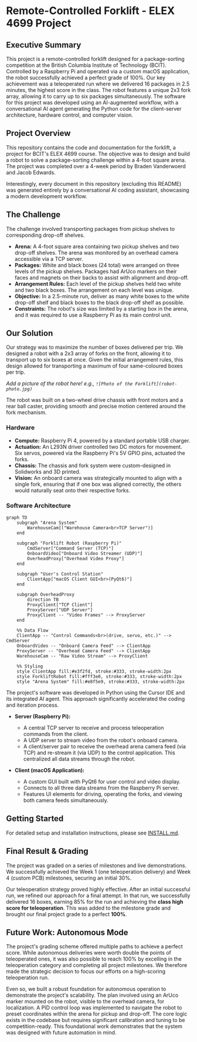 # Remote-Controlled Forklift - ELEX 4699 Project

## Executive Summary

This project is a remote-controlled forklift designed for a package-sorting competition at the British Columbia Institute of Technology (BCIT). Controlled by a Raspberry Pi and operated via a custom macOS application, the robot successfully achieved a perfect grade of 100%. Our key achievement was a teleoperated run where we delivered 16 packages in 2.5 minutes, the highest score in the class. The robot features a unique 2x3 fork array, allowing it to carry up to six packages simultaneously. The software for this project was developed using an AI-augmented workflow, with a conversational AI agent generating the Python code for the client-server architecture, hardware control, and computer vision.

## Project Overview

This repository contains the code and documentation for the forklift, a project for BCIT's ELEX 4699 course. The objective was to design and build a robot to solve a package-sorting challenge within a 4-foot square arena. The project was completed over a 4-week period by Braden Vanderwoerd and Jacob Edwards.

Interestingly, every document in this repository (excluding this README) was generated entirely by a conversational AI coding assistant, showcasing a modern development workflow.

## The Challenge

The challenge involved transporting packages from pickup shelves to corresponding drop-off shelves.

*   **Arena:** A 4-foot square area containing two pickup shelves and two drop-off shelves. The arena was monitored by an overhead camera accessible via a TCP server.
*   **Packages:** White and black boxes (24 total) were arranged on three levels of the pickup shelves. Packages had ArUco markers on their faces and magnets on their backs to assist with alignment and drop-off.
*   **Arrangement Rules:** Each level of the pickup shelves held two white and two black boxes. The arrangement on each level was unique.
*   **Objective:** In a 2.5-minute run, deliver as many white boxes to the white drop-off shelf and black boxes to the black drop-off shelf as possible.
*   **Constraints:** The robot's size was limited by a starting box in the arena, and it was required to use a Raspberry Pi as its main control unit.

## Our Solution

Our strategy was to maximize the number of boxes delivered per trip. We designed a robot with a 2x3 array of forks on the front, allowing it to transport up to six boxes at once. Given the initial arrangement rules, this design allowed for transporting a maximum of four same-coloured boxes per trip.

_Add a picture of the robot here! e.g., `![Photo of the Forklift](robot-photo.jpg)`_

The robot was built on a two-wheel drive chassis with front motors and a rear ball caster, providing smooth and precise motion centered around the fork mechanism.

### Hardware

*   **Compute:** Raspberry Pi 4, powered by a standard portable USB charger.
*   **Actuation:** An L293N driver controlled two DC motors for movement. Six servos, powered via the Raspberry Pi's 5V GPIO pins, actuated the forks.
*   **Chassis:** The chassis and fork system were custom-designed in Solidworks and 3D printed.
*   **Vision:** An onboard camera was strategically mounted to align with a single fork, ensuring that if one box was aligned correctly, the others would naturally seat onto their respective forks.

### Software Architecture

```mermaid
graph TD
    subgraph "Arena System"
        WarehouseCam[("Warehouse Camera<br>TCP Server")]
    end

    subgraph "Forklift Robot (Raspberry Pi)"
        CmdServer["Command Server (TCP)"]
        OnboardVideo["Onboard Video Streamer (UDP)"]
        OverheadProxy["Overhead Video Proxy"]
    end

    subgraph "User's Control Station"
        ClientApp["macOS Client GUI<br>(PyQt6)"]
    end

    subgraph OverheadProxy
        direction TB
        ProxyClient["TCP Client"]
        ProxyServer["UDP Server"]
        ProxyClient -- "Video Frames" --> ProxyServer
    end

    %% Data Flow
    ClientApp -- "Control Commands<br>(drive, servo, etc.)" --> CmdServer
    OnboardVideo -- "Onboard Camera Feed" --> ClientApp
    ProxyServer -- "Overhead Camera Feed" --> ClientApp
    WarehouseCam -- "Raw Video Stream" --> ProxyClient

    %% Styling
    style ClientApp fill:#e3f2fd, stroke:#333, stroke-width:2px
    style ForkliftRobot fill:#fff3e0, stroke:#333, stroke-width:2px
    style "Arena System" fill:#e8f5e9, stroke:#333, stroke-width:2px
```

The project's software was developed in Python using the Cursor IDE and its integrated AI agent. This approach significantly accelerated the coding and iteration process.

*   **Server (Raspberry Pi):**
    *   A central TCP server to receive and process teleoperation commands from the client.
    *   A UDP server to stream video from the robot's onboard camera.
    *   A client/server pair to receive the overhead arena camera feed (via TCP) and re-stream it (via UDP) to the control application. This centralized all data streams through the robot.

*   **Client (macOS Application):**
    *   A custom GUI built with PyQt6 for user control and video display.
    *   Connects to all three data streams from the Raspberry Pi server.
    *   Features UI elements for driving, operating the forks, and viewing both camera feeds simultaneously.

## Getting Started

For detailed setup and installation instructions, please see [INSTALL.md](INSTALL.md).

## Final Result & Grading

The project was graded on a series of milestones and live demonstrations. We successfully achieved the Week 1 (one teleoperation delivery) and Week 4 (custom PCB) milestones, securing an initial 30%.

Our teleoperation strategy proved highly effective. After an initial successful run, we refined our approach for a final attempt. In that run, we successfully delivered 16 boxes, earning 85% for the run and achieving the **class high score for teleoperation**. This was added to the milestone grade and brought our final project grade to a perfect **100%**.

## Future Work: Autonomous Mode

The project's grading scheme offered multiple paths to achieve a perfect score. While autonomous deliveries were worth double the points of teleoperated ones, it was also possible to reach 100% by excelling in the teleoperation category and completing all project milestones. We therefore made the strategic decision to focus our efforts on a high-scoring teleoperation run.

Even so, we built a robust foundation for autonomous operation to demonstrate the project's scalability. The plan involved using an ArUco marker mounted on the robot, visible to the overhead camera, for localization. A PID control loop was implemented to navigate the robot to preset coordinates within the arena for pickup and drop-off. The core logic exists in the codebase but requires significant calibration and tuning to be competition-ready. This foundational work demonstrates that the system was designed with future automation in mind.

